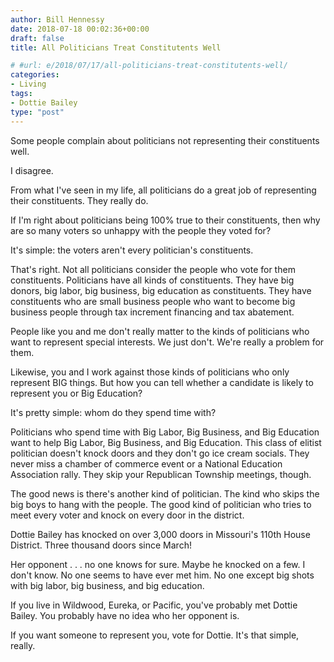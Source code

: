 ```yaml
---
author: Bill Hennessy
date: 2018-07-18 00:02:36+00:00
draft: false
title: All Politicians Treat Constitutents Well

# #url: e/2018/07/17/all-politicians-treat-constitutents-well/
categories:
- Living
tags:
- Dottie Bailey
type: "post"
---
```





Some people complain about politicians not representing their constituents well. 







I disagree. 







From what I've seen in my life, all politicians do a great job of representing their constituents. They really do.







If I'm right about politicians being 100% true to their constituents, then why are so many voters so unhappy with the people they voted for? 







It's simple: the voters aren't every politician's constituents. 







That's right. Not all politicians consider the people who vote for them constituents. Politicians have all kinds of constituents. They have big donors, big labor, big business, big education as constituents. They have constituents who are small business people who want to become big business people through tax increment financing and tax abatement. 







People like you and me don't really matter to the kinds of politicians who want to represent special interests. We just don't. We're really a problem for them. 







Likewise, you and I work against those kinds of politicians who only represent BIG things. But how you can tell whether a candidate is likely to represent you or Big Education?







It's pretty simple: whom do they spend time with?







Politicians who spend time with Big Labor, Big Business, and Big Education want to help Big Labor, Big Business, and Big Education. This class of elitist politician doesn't knock doors and they don't go ice cream socials. They never miss a chamber of commerce event or a National Education Association rally. They skip your Republican Township meetings, though. 







The good news is there's another kind of politician. The kind who skips the big boys to hang with the people. The good kind of politician who tries to meet every voter and knock on every door in the district. 







Dottie Bailey has knocked on over 3,000 doors in Missouri's 110th House District. Three thousand doors since March! 







Her opponent . . . no one knows for sure. Maybe he knocked on a few. I don't know. No one seems to have ever met him. No one except big shots with big labor, big business, and big education. 







If you live in Wildwood, Eureka, or Pacific, you've probably met Dottie Bailey. You probably have no idea who her opponent is. 







If you want someone to represent you, vote for Dottie. It's that simple, really. 



